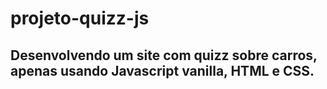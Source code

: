 ﻿# projeto-quizz-js
## Desenvolvendo um site com quizz sobre carros, apenas usando Javascript vanilla, HTML e CSS.
